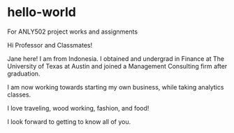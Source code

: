 # hello-world
For ANLY502 project works and assignments

Hi Professor and Classmates!

Jane here! I am from Indonesia. I obtained and undergrad in Finance at The University of Texas at Austin and joined a Management Consulting firm after graduation.

I am now working towards starting my own business, while taking analytics classes.

I love traveling, wood working, fashion, and food!

I look forward to getting to know all of you.
